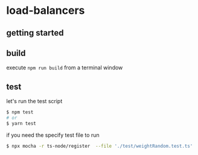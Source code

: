 # load-balancers

## getting started

## build

execute `npm run build` from a terminal window

## test

let's run the test script

```bash
$ npm test
# or
$ yarn test
```

if you need the specify test file to run

```bash
$ npx mocha -r ts-node/register  --file './test/weightRandom.test.ts'
```